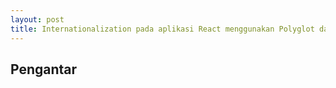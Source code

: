 ```yaml
---
layout: post
title: Internationalization pada aplikasi React menggunakan Polyglot dan Redux
---
```


## Pengantar
